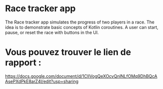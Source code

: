 Race tracker app
=================================

The Race tracker app simulates the progress of two players in a race. The idea is to demonstrate 
basic concepts of Kotlin coroutines. A user can start, pause, or reset the race with buttons in the 
UI.
# Vous pouvez trouver le lien de rapport : 
https://docs.google.com/document/d/1ClIVogQeXOcvQnlNLfOMq9DhBQcAAsePXdPkE8arZ4I/edit?usp=sharing
